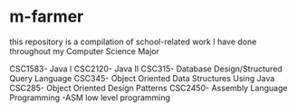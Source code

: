 # m-farmer
this repository is a compilation of school-related work I have done throughout my Computer Science Major

CSC1583- Java I
CSC2120- Java II
CSC315- Database Design/Structured Query Language
CSC345- Object Oriented Data Structures Using Java
CSC285- Object Oriented Design Patterns
CSC2450- Assembly Language Programming -ASM low level programming

